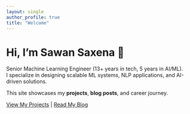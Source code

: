 ```yaml
---
layout: single
author_profile: true
title: "Welcome"
---
```


# Hi, I’m Sawan Saxena 👋

Senior Machine Learning Engineer (13+ years in tech, 5 years in AI/ML).  
I specialize in designing scalable ML systems, NLP applications, and AI-driven solutions.

This site showcases my **projects**, **blog posts**, and career journey.

[View My Projects](/projects/) | [Read My Blog](/blog/)
